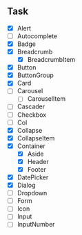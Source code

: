 ## Task

- [x] Alert
- [ ] Autocomplete
- [x] Badge
- [x] Breadcrumb
  - [x] BreadcrumbItem
- [x] Button
- [x] ButtonGroup
- [x] Card
- [ ] Carousel
  - [ ] CarouselItem
- [ ] Cascader
- [ ] Checkbox
- [ ] Col
- [x] Collapse
- [x] CollapseItem
- [x] Container
  - [x] Aside
  - [x] Header
  - [x] Footer
- [x] DatePicker
- [x] Dialog
- [ ] Dropdown
- [ ] Form
- [ ] Icon
- [ ] Input
- [ ] InputNumber
